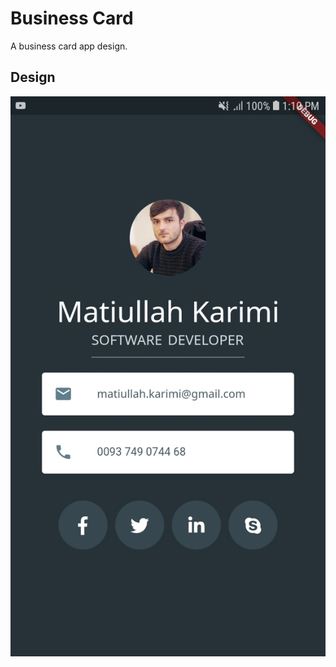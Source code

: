 # Business Card

A business card app design.

## Design

![Card](./assets/images/app.jpg?raw=true "App")
